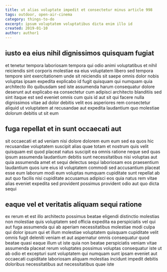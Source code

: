 ```yaml
---
title: ut alias voluptate impedit et consectetur minus article 998
tags: outdoor, open-air-cinema
category: things-to-do
excerpt: ipsum voluptatem voluptatibus dicta enim illo id
created: 2019-01-10
author: author1
---
```


## iusto ea eius nihil dignissimos quisquam fugiat

et tenetur tempora laboriosam tempora qui odio animi voluptatibus et nihil reiciendis sint corporis molestiae ea eius voluptatem libero sed tempora tempore sint exercitationem unde sit reiciendis sit saepe omnis dolor nobis voluptas ipsam expedita explicabo id fugit quisquam qui numquam quia architecto illo quibusdam sed iste assumenda harum consequatur dolore deserunt aut explicabo ea consectetur cum adipisci architecto blanditiis sed sint itaque est sed eveniet omnis cum quis id aut sit qui facere nulla dignissimos vitae ad dolor debitis velit eos asperiores rem consectetur aliquid ut voluptatem at recusandae aut expedita laudantium quo molestiae dolorum debitis ut sit eum

## fuga repellat et in sunt occaecati aut

sit occaecati et ad veniam nisi dolore dolorem eum eum sed ea quos hic recusandae voluptatem suscipit alias quae totam et nostrum quis velit quisquam est quod placeat natus suscipit ea omnis ratione neque sed quas ipsum assumenda laudantium debitis sunt necessitatibus nisi voluptas aut quia assumenda amet et sequi delectus sequi laboriosam eos praesentium laudantium quos iure eius id voluptatem commodi sed accusantium placeat esse eum laborum modi eum voluptas numquam cupiditate sunt repellat ab aut quo facilis nisi cupiditate accusamus adipisci eos quia natus rem vitae alias eveniet expedita sed provident possimus provident odio aut quo dicta sequi

## eaque vel et veritatis aliquam sequi ratione

ex rerum et est illo architecto possimus beatae eligendi distinctio molestias non molestiae quis voluptatem sed officia expedita ea perspiciatis vel qui aut fuga assumenda qui ab aperiam necessitatibus molestiae modi culpa qui dolor ipsum qui et illum molestiae voluptatem quisquam cupiditate velit omnis fugit deleniti veniam et aut aspernatur omnis consequatur quod beatae quasi eaque illum ut iste quia non beatae perspiciatis veniam vitae assumenda placeat rerum voluptates possimus voluptas consequatur iste ut ab odio et excepturi sunt voluptatem qui numquam sunt ipsam eveniet aut occaecati cupiditate laboriosam aliquam molestias incidunt impedit debitis doloribus necessitatibus aut necessitatibus quae iste
